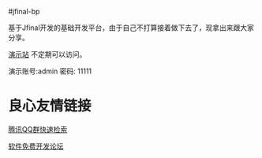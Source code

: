 #jfinal-bp

基于Jfinal开发的基础开发平台，由于自己不打算接着做下去了，现拿出来跟大家分享。

[演示站](http://42.121.131.133/topteam)  不定期可以访问。

演示账号:admin  密码: 11111

 # 良心友情链接

[腾讯QQ群快速检索](http://u.720life.cn/s/8cf73f7c)

[软件免费开发论坛](http://u.720life.cn/s/bbb01dc0)